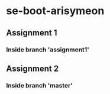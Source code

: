 # se-boot-arisymeon

## Assignment 1
### Inside branch 'assignment1'

## Assignment 2
### Inside branch 'master'
